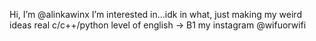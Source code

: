 Hi, I’m @alinkawinx
I’m interested in...idk in what, just making my weird ideas real
c/c++/python
level of english -> B1
my instagram @wifuorwifi
